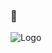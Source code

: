 ### 👋


![Logo](https://i.kym-cdn.com/photos/images/newsfeed/002/486/154/c06.gif](https://giffiles.alphacoders.com/211/211037.gif)https://giffiles.alphacoders.com/211/211037.gif)
